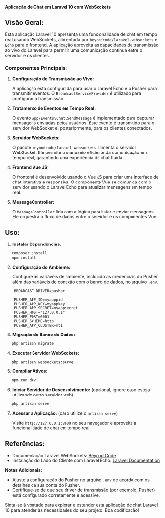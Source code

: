 **Aplicação de Chat em Laravel 10 com WebSockets**

## Visão Geral:

Esta aplicação Laravel 10 apresenta uma funcionalidade de chat em tempo real usando WebSockets, alimentada por `beyondcode/laravel-websockets` e `Echo` para o frontend. A aplicação aproveita as capacidades de transmissão ao vivo do Laravel para permitir uma comunicação contínua entre o servidor e os clientes.

### Componentes Principais:

1. **Configuração de Transmissão ao Vivo:**
   
   A aplicação está configurada para usar o Laravel Echo e o Pusher para transmitir eventos. O `BroadcastServiceProvider` é utilizado para configurar a transmissão.

2. **Tratamento de Eventos em Tempo Real:**
   
   O evento `App\Events\Chat\SendMessage` é implementado para capturar mensagens enviadas pelos usuários. Este evento é transmitido para o servidor WebSocket e, posteriormente, para os clientes conectados.

3. **Servidor WebSockets:**
   
   O pacote `beyondcode/laravel-websockets` alimenta o servidor WebSocket. Ele permite o manuseio eficiente da comunicação em tempo real, garantindo uma experiência de chat fluida.

4. **Frontend Vue JS:**
   
   O frontend é desenvolvido usando o Vue JS para criar uma interface de chat interativa e responsiva. O componente Vue se comunica com o servidor usando o Laravel Echo para atualizar mensagens em tempo real.

5. **MessageController:**
   
   O `MessageController` lida com a lógica para listar e enviar mensagens. Ele orquestra o fluxo de dados entre o servidor e os componentes Vue.

## Uso:

1. **Instalar Dependências:**
   
```bash
   composer install
   npm install
```

2. **Configuração do Ambiente:**
   
   Configure as variáveis de ambiente, incluindo as credenciais do Pusher além das variáveis de conexão com o banco de dados, no arquivo `.env`.

```env
    BROADCAST_DRIVER=pusher

    PUSHER_APP_ID=myapppid
    PUSHER_APP_KEY=myappkey
    PUSHER_APP_SECRET=myappsecret
    PUSHER_HOST="127.0.0.1"
    PUSHER_PORT=6001
    PUSHER_SCHEME=http
    PUSHER_APP_CLUSTER=mt1
```

3. **Migração do Banco de Dados:**
   
```bash
   php artisan migrate
```

4. **Executar Servidor WebSockets:**
   
```bash
   php artisan websockets:serve
```

5. **Compilar Ativos:**
   
```bash
   npm run dev
```

6. **Iniciar Servidor de Desenvolvimento:** (opcional, ignore caso esteja utilizando outro servidor web)
   
```bash
   php artisan serve
```

7. **Acessar a Aplicação:** (caso utilize o `artisan serve`)
   
   Visite `http://127.0.0.1:8000` no seu navegador e aproveite a funcionalidade de chat em tempo real.

## Referências:

- Documentação Laravel WebSockets: [Beyond Code](https://beyondco.de/docs/laravel-websockets/getting-started/installation)
- Instalação do Lado do Cliente com Laravel Echo: [Laravel Documentation](https://laravel.com/docs/10.x/broadcasting#client-side-installation)

**Notas Adicionais:**

- Ajuste a configuração do Pusher no arquivo `.env` de acordo com os detalhes da sua conta do Pusher.
- Certifique-se de que seu driver de transmissão (por exemplo, Pusher) está configurado corretamente e acessível.

Sinta-se à vontade para explorar e estender esta aplicação de chat Laravel 10 para atender às necessidades do seu projeto. Boa codificação!

